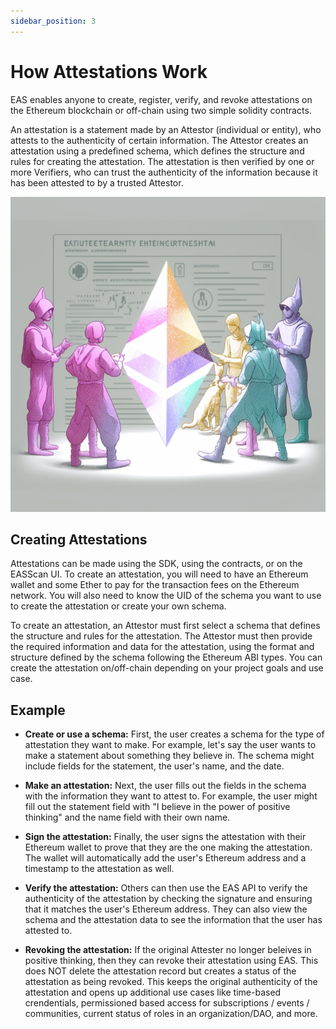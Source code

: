 ```yaml
---
sidebar_position: 3
---
```


# How Attestations Work
EAS enables anyone to create, register, verify, and revoke attestations on the Ethereum blockchain or off-chain using two simple solidity contracts. 

An attestation is a statement made by an Attestor (individual or entity), who attests to the authenticity of certain information. The Attestor creates an attestation using a predefined schema, which defines the structure and rules for creating the attestation. The attestation is then verified by one or more Verifiers, who can trust the authenticity of the information because it has been attested to by a trusted Attestor.

![Types of Attestations](./img/types-of-attestations.png)

## Creating Attestations
Attestations can be made using the SDK, using the contracts, or on the EASScan UI. To create an attestation, you will need to have an Ethereum wallet and some Ether to pay for the transaction fees on the Ethereum network. You will also need to know the UID of the schema you want to use to create the attestation or create your own schema.

To create an attestation, an Attestor must first select a schema that defines the structure and rules for the attestation. The Attestor must then provide the required information and data for the attestation, using the format and structure defined by the schema following the Ethereum ABI types. You can create the attestation on/off-chain depending on your project goals and use case. 

## Example
- **Create or use a schema:** First, the user creates a schema for the type of attestation they want to make. For example, let's say the user wants to make a statement about something they believe in. The schema might include fields for the statement, the user's name, and the date.

- **Make an attestation:** Next, the user fills out the fields in the schema with the information they want to attest to. For example, the user might fill out the statement field with "I believe in the power of positive thinking" and the name field with their own name.

- **Sign the attestation:** Finally, the user signs the attestation with their Ethereum wallet to prove that they are the one making the attestation. The wallet will automatically add the user's Ethereum address and a timestamp to the attestation as well.

- **Verify the attestation:** Others can then use the EAS API to verify the authenticity of the attestation by checking the signature and ensuring that it matches the user's Ethereum address. They can also view the schema and the attestation data to see the information that the user has attested to.

- **Revoking the attestation:** If the original Attester no longer beleives in positive thinking, then they can revoke their attestation using EAS. This does NOT delete the attestation record but creates a status of the attestation as being revoked. This keeps the original authenticity of the attestation and opens up additional use cases like time-based crendentials, permissioned based access for subscriptions / events / communities, current status of roles in an organization/DAO, and more.



